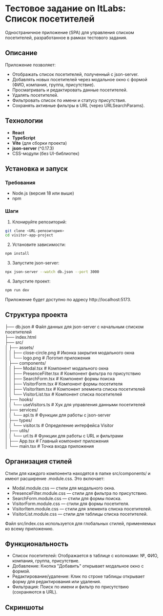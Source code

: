 # Тестовое задание on ItLabs: Список посетителей

Одностраничное приложение (SPA) для управления списком посетителей, разработанное в рамках тестового задания.

## Описание

Приложение позволяет:
- Отображать список посетителей, полученный с json-server.
- Добавлять новых посетителей через модальное окно с формой (ФИО, компания, группа, присутствие).
- Просматривать и редактировать данные посетителей.
- Удалять посетителей.
- Фильтровать список по имени и статусу присутствия.
- Сохранять активные фильтры в URL (через URLSearchParams).

## Технологии

- **React** 
- **TypeScript**
- **Vite** (для сборки проекта)
- **json-server** (^0.17.3)
- CSS-модули (без UI-библиотек)

## Установка и запуск

### Требования
- Node.js (версия 18 или выше)
- npm

### Шаги
1. Клонируйте репозиторий:
```bash
git clone <URL-репозитория>
cd visitor-app-project
```

2. Установите зависимости:
```bash
npm install
````

3. Запустите json-server:
````bash
npx json-server --watch db.json --port 3000
````

4. Запустите проект:
````bash
npm run dev
````
Приложение будет доступно по адресу http://localhost:5173.

## Структура проекта

├── db.json                    # Файл данных для json-server с начальным списком посетителей  
├── index.html  
├── src/  
│   ├── assets/  
│   │   ├── close-circle.png   # Иконка закрытия модального окна  
│   │   └── logo.png           # Логотип приложения  
│   ├── components/  
│   │   ├── Modal.tsx          # Компонент модального окна  
│   │   ├── PresenceFilter.tsx # Компонент фильтра по присутствию  
│   │   ├── SearchForm.tsx     # Компонент формы поиска  
│   │   ├── VisitorForm.tsx    # Компонент формы посетителя  
│   │   ├── VisitorItem.tsx    # Компонент элемента списка посетителей  
│   │   └── VisitorList.tsx    # Компонент списка посетителей  
│   ├── hooks/  
│   │   └── useVisitors.ts     # Хук для управления данными посетителей  
│   ├── services/  
│   │   └── api.ts             # Функции для работы с json-server  
│   ├── types/  
│   │   └── visitor.ts         # Определение интерфейса Visitor  
│   ├── utils/  
│   │   └── url.ts             # Функции для работы с URL и фильтрами  
│   ├── App.tsx                # Главный компонент приложения  
│   └── main.tsx               # Точка входа приложения  

## Организация стилей

Стили для каждого компонента находятся в папке src/components/ и имеют расширение .module.css. Это включает:
- Modal.module.css — стили для модального окна.
- PresenceFilter.module.css — стили для фильтра по присутствию.
- SearchForm.module.css — стили для формы поиска.
- VisitorForm.module.css — стили для формы посетителя.
- VisitorItem.module.css — стили для элемента списка посетителей.
- VisitorList.module.css — стили для таблицы списка посетителей.

Файл src/index.css используется для глобальных стилей, применяемых ко всему приложению.

## Функциональность
- Список посетителей: Отображается в таблице с колонками: №, ФИО, компания, группа, присутствие.
- Добавление: Кнопка "Добавить" открывает модальное окно с формой.
- Редактирование/удаление: Клик по строке таблицы открывает форму для редактирования или удаления.
- Фильтрация: Поиск по имени и фильтр по присутствию (сохраняются в URL).

## Скриншоты


